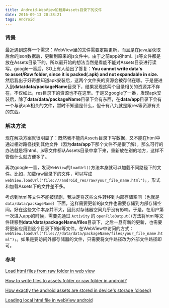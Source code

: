```yaml
---
title: Android-WebView加载非Assets目录下的文件
date: 2016-09-13 20:38:21
tags: Android
---
```


### 背景

最近遇到这样一个需求：WebView里的文件需要定期更新，而且是在java层获取后台的json数据后，更新到原来的js文件中。由于之前app的html、js等文件都是放在Assets目录下的，所以最开始的想法当然是看能不能对Assets目录进行读写。google一番后，SO上有人给出了答复：**You cannot write data's to asset/Raw folder, since it is packed(.apk) and not expandable in size.**  然后我出于好奇想知道apk安装后，这两个文件夹的资源会被存储在哪。于是便进入到**data/data/packageName**目录下，结果发现这两个目录相关的资源并不存在，不仅如此，res目录下的资源也不在这里。于是又google了一番，发现apk安装后，除了**data/data/packageName**目录下会有东西，在**data/app**目录下会有一个与该apk相关的文件，暂时不知道是什么，但十有八九就是跟res等资源有关的东西。

### 解决方法

现在解决方案就很明显了：既然我不能向Assets目录下写数据，又不能在html中通过相对路径找到其他文件（因为**data/app**下那个文件不是很了解），那么可行的办法就是将html、js等文件都从Assets目录中拿下来，重新放在别的地方，这样不管做什么就方便多了。

再次google一番，发现`WebView`的`loadUrl()`方法本身就可以加载不同路径下的文件。比如，加载raw目录下的文件，可以写成 `webView.loadUrl("file:///android_res/raw/your_file_name.html");`，形式和加载Assets下的文件差不多。

考虑到html等文件不能被误删，我决定将这些文件转移到内部存储空间（也就是`data/data/packageName`）下面，这样需要更新的js文件也需要存储到内部存储空间。好在这些文件本身并不大，因此对存储器空间几乎没有影响。于是，在用户第一次进入app的时候，需要先通过 `Activity` 的 `openFileOutput()`方法将html等文件转移到**data/data/packageName/files**目录下，之后一旦有新的更新，也需要将更新应用到这个目录下的js等文件。在WebView中访问的方式：`webView.loadUrl("file:///data/data/packageName/files/your_file_name.html");`。如果是要访问外部存储器的文件，只需要将文件路径改为外部文件路径即可。

### 参考

[Load html files from raw folder in web view](http://stackoverflow.com/questions/14171316/load-html-files-from-raw-folder-in-web-view)

[How to write files to assets folder or raw folder in android?](http://stackoverflow.com/questions/3760626/how-to-write-files-to-assets-folder-or-raw-folder-in-android)

[How exactly the android assets are stored in device's storage (closed)](http://stackoverflow.com/questions/22687136/how-exactly-the-android-assets-are-stored-in-devices-storage)

[Loading local html file in webView android](http://stackoverflow.com/questions/20873749/loading-local-html-file-in-webview-android)

